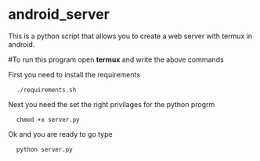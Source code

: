 # android_server
This is a python script that allows you to create  a web server with termux in android.

#To run this program open **termux** and write the above commands




First you need to install the requirements
<pre>
  <code>./requirements.sh</code>
</pre>




Next you need the set the right privilages for the python progrm
<pre>
  <code>chmod +x server.py</code>
</pre>
 
 Ok and you are ready to go type 
 <pre>
  <code>python server.py</code>
</pre>
